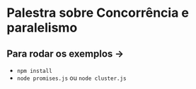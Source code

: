 # Palestra sobre Concorrência e paralelismo

## Para rodar os exemplos ->

* `npm install`
* `node promises.js` ou `node cluster.js`
